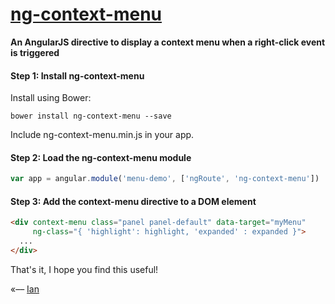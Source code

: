 # [ng-context-menu](http://ianwalter.github.io/ng-context-menu/)
**An AngularJS directive to display a context menu when a right-click event is triggered**

#### Step 1: Install ng-context-menu

Install using Bower:

```
bower install ng-context-menu --save
```

Include ng-context-menu.min.js in your app.

#### Step 2: Load the ng-context-menu module

```javascript
var app = angular.module('menu-demo', ['ngRoute', 'ng-context-menu'])
```

#### Step 3: Add the context-menu directive to a DOM element

```html
<div context-menu class="panel panel-default" data-target="myMenu"
     ng-class="{ 'highlight': highlight, 'expanded' : expanded }">
  ...
</div>
```


That's it, I hope you find this useful!

«–– [Ian](http://ianvonwalter.com)
